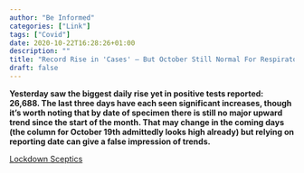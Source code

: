 ```yaml
---
author: "Be Informed"
categories: ["Link"]
tags: ["Covid"]
date: 2020-10-22T16:28:26+01:00
description: ""
title: "Record Rise in 'Cases' – But October Still Normal For Respiratory Disease"
draft: false
---
```


**Yesterday saw the biggest daily rise yet in positive tests reported:  26,688. The last three days have each seen significant increases, though it’s worth noting that by date of specimen there is still no major  upward trend since the start of the month. That may change in the coming days (the column for October 19th admittedly looks high already) but  relying on reporting date can give a false impression of trends.**  

[Lockdown Sceptics](https://lockdownsceptics.org/2020/10/22/latest-news-170/#record-rise-in-cases-but-october-still-normal-for-respiratory-disease)